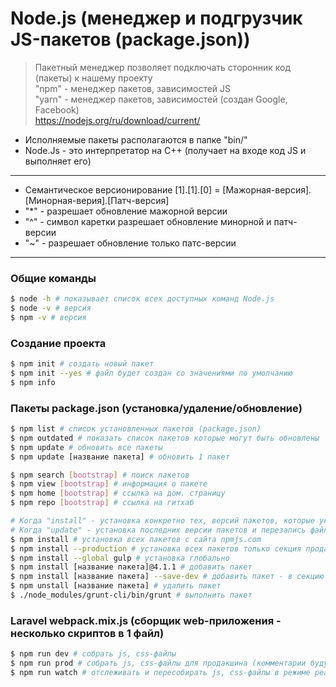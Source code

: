 # Node.js (менеджер и подгрузчик JS-пакетов (package.json))
> Пакетный менеджер позволяет подключать сторонник код (пакеты) к нашему проекту \
> "npm" - менеджер пакетов, зависимостей JS \
> "yarn" - менеджер пакетов, зависимостей (создан Google, Facebook) \
> https://nodejs.org/ru/download/current/

- Исполняемые пакеты располагаются в папке "bin/"
- Node.Js - это интерпретатор на C++ (получает на входе код JS и выполняет его)

---

- Семантическое версионирование [1].[1].[0] = [Мажорная-версия].[Минорная-верия].[Патч-версия]
- "*" - разрешает обновление мажорной версии
- "^" - символ каретки разрешает обновление минорной и патч-версии
- "~" - разрешает обновление только патс-версии

---

### Общие команды

```bash
$ node -h # показывает список всех доступных команд Node.js
$ node -v # версия
$ npm -v # версия
```

### Создание проекта

```bash
$ npm init # создать новый пакет
$ npm init --yes # файл будет создан со значениями по умолчанию
$ npm info
```

### Пакеты package.json (установка/удаление/обновление)

```bash
$ npm list # список установленных пакетов (package.json)
$ npm outdated # показать список пакетов которые могут быть обновлены
$ npm update # обновить все пакеты
$ npm update [название пакета] # обновить 1 пакет

$ npm search [bootstrap] # поиск пакетов
$ npm view [bootstrap] # информация о пакете
$ npm home [bootstrap] # ссылка на дом. страницу
$ npm repo [bootstrap] # ссылка на гитхаб

# Когда "install" - установка конкретно тех, версий пакетов, которые указаны в package.json
# Когда "update" - установка последних версии пакетов и перезапись файла package.json
$ npm install # установка всех пакетов с сайта npmjs.com
$ npm install --production # установка всех пакетов только секция продакш - для продакшина
$ npm install --global gulp # установка глобально
$ npm install [название пакета]@4.1.1 # добавить пакет
$ npm install [название пакета] --save-dev # добавить пакет - в секцию dev
$ npm unstall [название пакета] # удалить пакет
$ ./node_modules/grunt-cli/bin/grunt # выполнить пакет
```

### Laravel webpack.mix.js (сборщик web-приложения - несколько скриптов в 1 файл)

```bash
$ npm run dev # собрать js, css-файлы
$ npm run prod # собрать js, css-файлы для продакшина (комментарии будут вырезаны, файлы сжаты)
$ npm run watch # отслеживать и пересобирать js, css-файлы в режиме реального времени
```